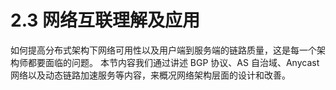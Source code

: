 # 2.3 网络互联理解及应用

如何提高分布式架构下网络可用性以及用户端到服务端的链路质量，这是每一个架构师都要面临的问题。
本节内容我们通过讲述 BGP 协议、AS 自治域、Anycast 网络以及动态链路加速服务等内容，来概况网络架构层面的设计和改善。